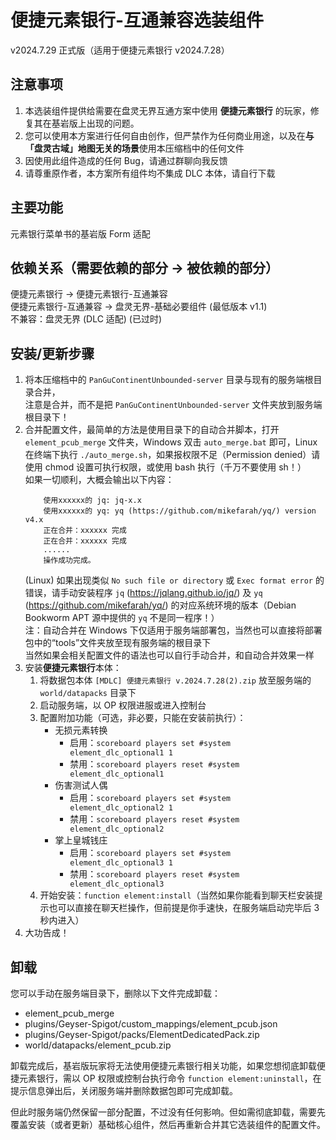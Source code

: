 # 便捷元素银行-互通兼容选装组件
v2024.7.29 正式版（适用于便捷元素银行 v2024.7.28）

## 注意事项

1. 本选装组件提供给需要在盘灵无界互通方案中使用 **便捷元素银行** 的玩家，修复其在基岩版上出现的问题。
2. 您可以使用本方案进行任何自由创作，但严禁作为任何商业用途，以及在**与「盘灵古域」地图无关的场景**使用本压缩档中的任何文件
3. 因使用此组件造成的任何 Bug，请通过群聊向我反馈
4. 请尊重原作者，本方案所有组件均不集成 DLC 本体，请自行下载

## 主要功能

元素银行菜单书的基岩版 Form 适配

## 依赖关系（需要依赖的部分 -> 被依赖的部分）

便捷元素银行 -> 便捷元素银行-互通兼容  
便捷元素银行-互通兼容 -> 盘灵无界-基础必要组件 (最低版本 v1.1)  
不兼容：盘灵无界 (DLC 适配) (已过时)  

## 安装/更新步骤

1. 将本压缩档中的 `PanGuContinentUnbounded-server` 目录与现有的服务端根目录合并，  
	注意是合并，而不是把 `PanGuContinentUnbounded-server` 文件夹放到服务端根目录下！
2. 合并配置文件，最简单的方法是使用目录下的自动合并脚本，打开 `element_pcub_merge` 文件夹，Windows 双击 `auto_merge.bat` 即可，Linux 在终端下执行 `./auto_merge.sh`，如果报权限不足（Permission denied）请使用 chmod 设置可执行权限，或使用 bash 执行（千万不要使用 sh！）  
	如果一切顺利，大概会输出以下内容：  
	```
		使用xxxxxx的 jq: jq-x.x
		使用xxxxxx的 yq: yq (https://github.com/mikefarah/yq/) version v4.x
		正在合并：xxxxxx 完成
		正在合并：xxxxxx 完成
		......
		操作成功完成。
	```
	(Linux) 如果出现类似 `No such file or directory` 或 `Exec format error` 的错误，请手动安装程序 `jq` (https://jqlang.github.io/jq/) 及 `yq` (https://github.com/mikefarah/yq/) 的对应系统环境的版本（Debian Bookworm APT 源中提供的 `yq` 不是同一程序！）  
	注：自动合并在 Windows 下仅适用于服务端部署包，当然也可以直接将部署包中的“tools”文件夹放至现有服务端的根目录下  
	当然如果会相关配置文件的语法也可以自行手动合并，和自动合并效果一样
3. 安装**便捷元素银行**本体：
   1. 将数据包本体 `[MDLC] 便捷元素银行 v.2024.7.28(2).zip` 放至服务端的 `world/datapacks` 目录下
   2. 启动服务端，以 OP 权限进服或进入控制台
   3. 配置附加功能（可选，非必要，只能在安装前执行）：
      - 无损元素转换
        - 启用：`scoreboard players set #system element_dlc_optional1 1`
        - 禁用：`scoreboard players reset #system element_dlc_optional1`
      - 伤害测试人偶
        - 启用：`scoreboard players set #system element_dlc_optional2 1`
        - 禁用：`scoreboard players reset #system element_dlc_optional2`
      - 掌上皇城钱庄
        - 启用：`scoreboard players set #system element_dlc_optional3 1`
        - 禁用：`scoreboard players reset #system element_dlc_optional3`
   4. 开始安装：`function element:install`（当然如果你能看到聊天栏安装提示也可以直接在聊天栏操作，但前提是你手速快，在服务端启动完毕后 3 秒内进入）
4. 大功告成！

## 卸载

您可以手动在服务端目录下，删除以下文件完成卸载：
- element_pcub_merge
- plugins/Geyser-Spigot/custom_mappings/element_pcub.json
- plugins/Geyser-Spigot/packs/ElementDedicatedPack.zip
- world/datapacks/element_pcub.zip

卸载完成后，基岩版玩家将无法使用便捷元素银行相关功能，如果您想彻底卸载便捷元素银行，需以 OP 权限或控制台执行命令 `function element:uninstall`，在提示信息弹出后，关闭服务端并删除数据包即可完成卸载。

但此时服务端仍然保留一部分配置，不过没有任何影响。但如需彻底卸载，需要先覆盖安装（或者更新）基础核心组件，然后再重新合并其它选装组件的配置文件。